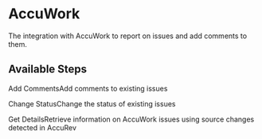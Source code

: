 
AccuWork
========

The integration with AccuWork to report on issues and add comments to them.


Available Steps
---------------

Add CommentsAdd comments to existing issues

Change StatusChange the status of existing issues

Get DetailsRetrieve information on AccuWork issues using source changes detected in AccuRev


